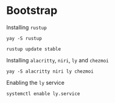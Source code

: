 # Bootstrap

Installing `rustup`

```
yay -S rustup
```

```
rustup update stable
```

Installing `alacritty`, `niri`, `ly` and `chezmoi`

```
yay -S alacritty niri ly chezmoi
```

Enabling the `ly` service

```
systemctl enable ly.service
```

